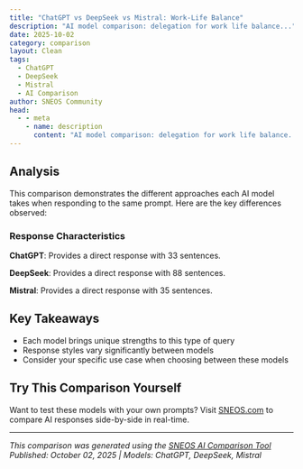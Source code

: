 ```yaml
---
title: "ChatGPT vs DeepSeek vs Mistral: Work-Life Balance"
description: "AI model comparison: delegation for work life balance..."
date: 2025-10-02
category: comparison
layout: Clean
tags:
  - ChatGPT
  - DeepSeek
  - Mistral
  - AI Comparison
author: SNEOS Community
head:
  - - meta
    - name: description
      content: "AI model comparison: delegation for work life balance..."
---
```


<ChatComparison
  title="ChatGPT vs DeepSeek vs Mistral: Work-Life Balance"
  prompt="delegation for work life balance"
  :responses='{
    "ChatGPT": "Certainly! Here\u2019s an overview of how **delegation** can help improve **work-life balance**, along with some tips on effective delegation:\n\n---\n\n### Delegation for Work-Life Balance\n\n**What is Delegation?**  \nDelegation is the process of assigning responsibility and authority to others to complete specific tasks or projects. It allows you to share workload and focus on higher-priority activities.\n\n**Why is Delegation Important for Work-Life Balance?**  \n- **Reduces Overwhelm and Stress:** By sharing tasks, you prevent burnout and reduce workload.\n- **Increases Productivity:** You focus on tasks that require your expertise while others handle less critical or routine jobs.\n- **Enables Focus on Priorities:** Frees up time to focus on strategic work and personal life.\n- **Empowers Team Members:** Builds skills and motivation in your team.\n- **Promotes Time Management:** Helps you allocate your time efficiently between work and personal commitments.\n\n---\n\n### Tips for Effective Delegation\n\n1. **Identify Tasks to Delegate:**  \n   Choose tasks that others can do, are time-consuming, or don\u2019t require your specific expertise.\n\n2. **Select the Right Person:**  \n   Delegate to someone with the right skills, capacity, and willingness to take on the task.\n\n3. **Provide Clear Instructions:**  \n   Explain what is expected, deadlines, desired outcomes, and resources available.\n\n4. **Give Authority and Responsibility:**  \n   Empower the person to make decisions related to the task.\n\n5. **Set Check-in Points:**  \n   Schedule progress updates to provide guidance and avoid micromanaging.\n\n6. **Provide Support and Resources:**  \n   Ensure the person has what they need to succeed.\n\n7. **Accept Different Approaches:**  \n   Allow team members to complete tasks their way, as long as goals are met.\n\n8. **Give Feedback:**  \n   Recognize effort, provide constructive feedback, and encourage growth.\n\n---\n\n### Example of How Delegation Improves Work-Life Balance\n\nImagine you spend 10 hours a week on administrative tasks. If you delegate these to an assistant or colleague, you reclaim that time to:\n\n- Complete high-impact projects more efficiently.\n- Leave work on time for family commitments.\n- Invest in personal wellness or hobbies.\n\n---\n\n**In summary:** Delegation is a strategic tool to balance your workload, reduce stress, develop your team, and create more quality time for your personal life.\n\n---\n\nIf you want, I can help you draft a delegation plan or provide templates for delegating tasks. Would you like that?",
    "DeepSeek": "Of course. This is an excellent and increasingly common request. Delegating effectively is one of the most powerful skills for achieving and maintaining a healthy work-life balance.\n\nHere is a comprehensive guide on how to use delegation to protect your time, reduce stress, and create space for your life outside of work.\n\n### The Core Mindset Shift: From Control to Empowerment\n\nBefore the \u0022how,\u0022 you must understand the \u0022why.\u0022 Many people struggle to delegate because of underlying fears:\n\n*   **\u0022It\u0027s faster if I do it myself.\u0022** (True once, but not in the long run).\n*   **\u0022No one can do it as well as I can.\u0022** (Perfectionism).\n*   **\u0022I don\u0027t want to burden my team.\u0022** (Misguided helpfulness).\n*   **\u0022If I give this away, I make myself less valuable.\u0022** (Job security fear).\n\n**Reframe your thinking:**\n*   **Delegation is a investment.** You are investing time now to train someone, which will save you exponential time in the future.\n*   **Delegation is development.** You are helping your team members grow new skills and gain confidence.\n*   **Delegation is leadership.** It shows you trust your team and allows you to focus on higher-level strategic work that *only you* can do.\n\n---\n\n### The Step-by-Step Delegation Framework for Work-Life Balance\n\n#### Step 1: Identify What to Delegate (The \u0022Delegation Audit\u0022)\n\nConduct a honest audit of your tasks over a week. Categorize them:\n\n*   **Tasks to Delegate Immediately:**\n    *   **Recurring, repetitive tasks:** Data entry, report generation, scheduling, routine emails.\n    *   **Tasks someone else is better at:** If a team member has a specific skill (e.g., graphic design, data analysis), let them own it.\n    *   **Tasks that are a growth opportunity:** Projects that will stretch a team member\u0027s abilities in a positive way.\n    *   **Tasks you shouldn\u0027t be doing:** Work that is below your pay grade or outside your core responsibilities.\n\n*   **Tasks to Keep (For Now):**\n    *   **Performance reviews and personnel issues.**\n    *   **Long-term strategy and vision.**\n    *   **Confidential or sensitive projects.**\n    *   **Tasks that are core to your unique value proposition.**\n\n#### Step 2: Choose the Right Person\n\n*   **Skill \u0026 Will:** Do they have the *skill* (or the capacity to learn) and the *will* (interest/motivation) to do the task?\n*   **Workload:** Are they already overwhelmed? Delegating to someone at capacity is a recipe for failure and resentment.\n*   **Development Goals:** Align the task with their career aspirations. This increases buy-in.\n\n#### Step 3: Delegate the *Outcome*, Not Just the *Task*\n\nThis is crucial for effectiveness and your peace of mind.\n\n*   **BAD:** \u0022Draft the quarterly report.\u0022\n*   **GOOD (Using the 5 Ws):**\n    *   **WHAT:** \u0022I need you to take the lead on drafting the Q3 Sales Report.\u0022\n    *   **WHY:** \u0022This will help the leadership team understand our performance and inform next quarter\u0027s strategy. It\u0027s also a great chance for you to understand our business metrics at a deeper level.\u0022\n    *   **WHO:** \u0022You\u0027ll need to coordinate with the marketing team for their data. I\u0027ll introduce you. The final report goes to Sarah, the VP.\u0022\n    *   **WHEN:** \u0022The first draft is due to me on the 15th. The final version is due to Sarah on the 20th.\u0022\n    *   **WHERE/How:** \u0022Please use the template in the shared drive. The data source is the CRM dashboard I showed you last week. The tone should be professional and data-driven.\u0022\n\n#### Step 4: Define the Level of Authority\n\nThis prevents micromanagement and sets clear boundaries for both of you. Use a model like this:\n\n*   **Level 1: Act and Report Later:** \u0022Handle this customer complaint. You have full authority to resolve it up to a $100 credit. Just let me know what you did for my records.\u0022\n*   **Level 2: Act and Update Immediately:** \u0022Once you\u0027ve sent the proposal, please Slack me immediately so I know it\u0027s gone out.\u0022\n*   **Level 3: Recommend, Then Act:** \u0022Research the options for the new software, give me your top recommendation with pros/cons, and then I\u0027ll give you the go-ahead to proceed.\u0022\n*   **Level 4: Ask Before Acting:** \u0022Before you respond to the client\u0027s legal question, please run the draft by me.\u0022\n\n#### Step 5: Provide Resources and Support, Then Get Out of the Way\n\n*   Grant access to necessary files, tools, and budgets.\n*   Introduce them to key contacts.\n*   Schedule a brief **check-in point** (not a micromanagement session) to answer questions. This is your safety net.\n*   **Trust them to do the work.** Avoid hovering.\n\n#### Step 6: Give Credit and Feedback\n\n*   **Publicly praise** them for their work. \u0022Jessica did an fantastic job pulling together the Q3 report.\u0022\n*   Provide constructive feedback in private to help them improve for next time.\n\n---\n\n### How This Directly Improves Work-Life Balance\n\n1.  **Reduces After-Hours Work:** By delegating time-consuming tasks, you are less likely to have to finish them after 5 PM or on weekends.\n2.  **Lowers Mental Load \u0026 Prevents Burnout:** You are clearing your mental \u0022RAM.\u0022 You\u0027re not constantly thinking about that report or those emails because you\u0027ve entrusted them to someone capable.\n3.  **Creates Boundaries:** When you leave work, you can truly disconnect because your team is empowered to handle issues without you. The system doesn\u0027t collapse when you\u0027re offline.\n4.  **Increases Focus on High-Impact Work:** You free up your most valuable hours for strategic thinking, problem-solving, and relationship-building\u2014the work that truly advances your career and makes a difference.\n5.  **Reduces Stress:** Letting go of the need to control everything is profoundly liberating and reduces chronic stress.\n\n### Sample Scripts to Start the Conversation\n\n*   **For a Repetitive Task:** \u0022Hey [Name], I\u0027m working on managing my workload more effectively. Would you be willing to take over the weekly team metrics report? I\u0027ll walk you through the process this once, and I\u0027m confident you can handle it. This will free me up to focus on [Strategic Project].\u0022\n*   **For a Development Opportunity:** \u0022[Name], I know you\u0027re interested in developing your project management skills. I\u0027d like you to lead the upcoming [Project X]. I\u0027ll be here to support you, but I want you to run the show. What do you think?\u0022\n\n### Final Word of Caution\n\nDelegation is not about dumping work you dislike onto others. It is a strategic and respectful process of empowerment. When done correctly, it creates a win-win situation: you gain time and mental space for your life, and your team gains trust, responsibility, and growth. It\u0027s the cornerstone of sustainable success.",
    "Mistral": "Delegation is a crucial skill for achieving work-life balance. It involves assigning tasks or responsibilities to others, freeing up your time and energy to focus on high-priority tasks or personal life. Here are some steps to effective delegation:\n\n1. **Identify Tasks to Delegate**:\n   - List all your tasks and responsibilities.\n   - Identify which tasks can be done by others.\n   - Consider the skills and interests of your team members.\n\n2. **Choose the Right Person**:\n   - Match the task to the person with the appropriate skills and interest.\n   - Consider their workload and availability.\n\n3. **Communicate Clearly**:\n   - Explain why you are delegating the task.\n   - Provide clear instructions, including the task\u0027s objectives, deadlines, and expected outcomes.\n   - Ensure they understand the task and their responsibilities.\n\n4. **Provide Resources and Support**:\n   - Make sure they have the necessary resources, tools, and information to complete the task.\n   - Offer support, such as training or mentoring, if needed.\n\n5. **Establish Checkpoints**:\n   - Set up regular check-ins to monitor progress and provide feedback.\n   - Be available for questions and guidance.\n\n6. **Delegate Responsibility and Authority**:\n   - Ensure they have the authority to make decisions and complete the task.\n   - Hold them accountable for the results.\n\n7. **Acknowledge and Reward**:\n   - Recognize and reward their efforts and successes.\n   - Provide constructive feedback to help them improve.\n\n8. **Learn to Let Go**:\n   - Accept that others might do things differently.\n   - Focus on the outcomes, not the process.\n\n**Benefits of Delegation for Work-Life Balance**:\n- **Time Management**: Delegation frees up your time to focus on high-priority tasks or personal life.\n- **Stress Reduction**: Sharing the workload can reduce stress and prevent burnout.\n- **Empowerment**: Delegation empowers team members, helping them develop new skills and advance their careers.\n- **Productivity**: Effective delegation can increase overall productivity and efficiency.\n\n**What Not to Delegate**:\n- Tasks that are critical and only you can do effectively.\n- Confidential or sensitive tasks.\n- Tasks that require your specific expertise or authority."
  }'
  published-date="01:13"
/>

## Analysis

This comparison demonstrates the different approaches each AI model takes when responding to the same prompt. Here are the key differences observed:

### Response Characteristics

**ChatGPT**: Provides a direct response with 33 sentences. 

**DeepSeek**: Provides a direct response with 88 sentences. 

**Mistral**: Provides a direct response with 35 sentences. 

## Key Takeaways

- Each model brings unique strengths to this type of query
- Response styles vary significantly between models
- Consider your specific use case when choosing between these models

## Try This Comparison Yourself

Want to test these models with your own prompts? Visit [SNEOS.com](https://sneos.com) to compare AI responses side-by-side in real-time.

---

*This comparison was generated using the [SNEOS AI Comparison Tool](https://sneos.com)*
*Published: October 02, 2025 | Models: ChatGPT, DeepSeek, Mistral*
